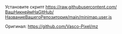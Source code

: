 
Установите скрипт https://raw.githubusercontent.com/ВашНикнеймНаGitHub/НазваниеВашегоРепозитория/main/minimap.user.js

Оригинал: https://github.com/Vasco-Pixel/mz

